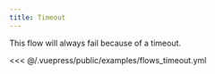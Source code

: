 ```yaml
---
title: Timeout
---
```


This flow will always fail because of a timeout.

<<< @/.vuepress/public/examples/flows_timeout.yml